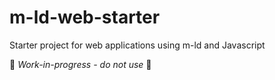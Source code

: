 # m-ld-web-starter
Starter project for web applications using m-ld and Javascript

🚧 _Work-in-progress - do not use_ 🚧
